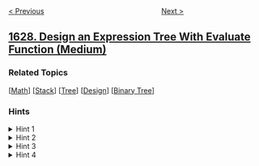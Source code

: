 <!--|This file generated by command(leetcode description); DO NOT EDIT.    |-->
<!--+----------------------------------------------------------------------+-->
<!--|@author    awesee <openset.wang@gmail.com>                           |-->
<!--|@link      https://github.com/awesee                                 |-->
<!--|@home      https://github.com/awesee/leetcode                        |-->
<!--+----------------------------------------------------------------------+-->

[< Previous](../graph-connectivity-with-threshold "Graph Connectivity With Threshold")
　　　　　　　　　　　　　　　　
[Next >](../slowest-key "Slowest Key")

## [1628. Design an Expression Tree With Evaluate Function (Medium)](https://leetcode.com/problems/design-an-expression-tree-with-evaluate-function "设计带解析函数的表达式树")



### Related Topics
  [[Math](../../tag/math/README.md)]
  [[Stack](../../tag/stack/README.md)]
  [[Tree](../../tag/tree/README.md)]
  [[Design](../../tag/design/README.md)]
  [[Binary Tree](../../tag/binary-tree/README.md)]

### Hints
<details>
<summary>Hint 1</summary>
Apply the concept of Polymorphism to get a good design
</details>

<details>
<summary>Hint 2</summary>
Implement the Node class using NumericNode and OperatorNode classes.
</details>

<details>
<summary>Hint 3</summary>
NumericNode only maintains the value and evaluate returns this value.
</details>

<details>
<summary>Hint 4</summary>
OperatorNode Maintains the left and right nodes representing the left and right operands, and the evaluate function applies the operator to them.
</details>
